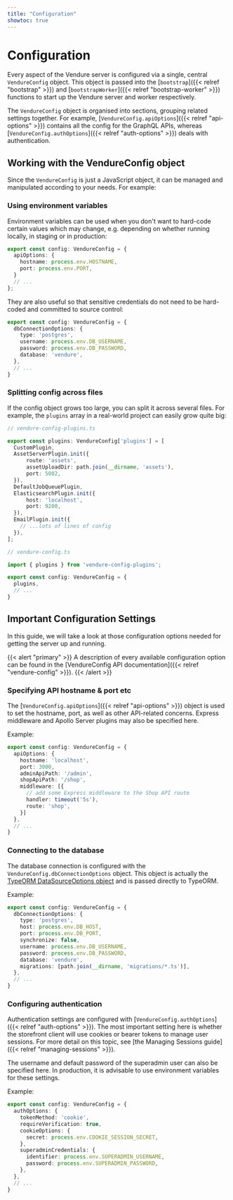 ```yaml
---
title: "Configuration"
showtoc: true
---
```


# Configuration

Every aspect of the Vendure server is configured via a single, central `VendureConfig` object. This object is passed into the [`bootstrap`]({{< relref "bootstrap" >}}) and [`bootstrapWorker`]({{< relref "bootstrap-worker" >}}) functions to start up the Vendure server and worker respectively.

The `VendureConfig` object is organised into sections, grouping related settings together. For example, [`VendureConfig.apiOptions`]({{< relref "api-options" >}}) contains all the config for the GraphQL APIs, whereas [`VendureConfig.authOptions`]({{< relref "auth-options" >}}) deals with authentication.

## Working with the VendureConfig object

Since the `VendureConfig` is just a JavaScript object, it can be managed and manipulated according to your needs. For example:

### Using environment variables

Environment variables can be used when you don't want to hard-code certain values which may change, e.g. depending on whether running locally, in staging or in production:

```TypeScript
export const config: VendureConfig = {
  apiOptions: {
    hostname: process.env.HOSTNAME,
    port: process.env.PORT,
  }
  // ...
};
```

They are also useful so that sensitive credentials do not need to be hard-coded and committed to source control:

```TypeScript
export const config: VendureConfig = {
  dbConnectionOptions: {
    type: 'postgres',
    username: process.env.DB_USERNAME,
    password: process.env.DB_PASSWORD,
    database: 'vendure',
  },
  // ...
}
```

### Splitting config across files

If the config object grows too large, you can split it across several files. For example, the `plugins` array in a real-world project can easily grow quite big:

```TypeScript
// vendure-config-plugins.ts

export const plugins: VendureConfig['plugins'] = [
  CustomPlugin,
  AssetServerPlugin.init({
      route: 'assets',
      assetUploadDir: path.join(__dirname, 'assets'),
      port: 5002,
  }),
  DefaultJobQueuePlugin,
  ElasticsearchPlugin.init({
      host: 'localhost',
      port: 9200,
  }),
  EmailPlugin.init({
    // ...lots of lines of config
  }),
];
```

```TypeScript
// vendure-config.ts

import { plugins } from 'vendure-config-plugins';

export const config: VendureConfig = {
  plugins,
  // ...
}
```

## Important Configuration Settings

In this guide, we will take a look at those configuration options needed for getting the server up and running.

{{< alert "primary" >}}
A description of every available configuration option can be found in the [VendureConfig API documentation]({{< relref "vendure-config" >}}).
{{< /alert >}}

### Specifying API hostname & port etc

The [`VendureConfig.apiOptions`]({{< relref "api-options" >}}) object is used to set the hostname, port, as well as other API-related concerns. Express middleware and Apollo Server plugins may also be specified here.

Example:

```TypeScript
export const config: VendureConfig = {
  apiOptions: {
    hostname: 'localhost',
    port: 3000,
    adminApiPath: '/admin',
    shopApiPath: '/shop',
    middleware: [{
      // add some Express middleware to the Shop API route
      handler: timeout('5s'),
      route: 'shop',
    }]
  },
  // ...
}
```

### Connecting to the database

The database connection is configured with the `VendureConfig.dbConnectionOptions` object. This object is actually the [TypeORM DataSourceOptions object](https://typeorm.io/data-source-options) and is passed directly to TypeORM.

Example:

```TypeScript
export const config: VendureConfig = {
  dbConnectionOptions: {
    type: 'postgres',
    host: process.env.DB_HOST,
    port: process.env.DB_PORT,
    synchronize: false,
    username: process.env.DB_USERNAME,
    password: process.env.DB_PASSWORD,
    database: 'vendure',
    migrations: [path.join(__dirname, 'migrations/*.ts')],
  },
  // ...
}
```

### Configuring authentication

Authentication settings are configured with [`VendureConfig.authOptions`]({{< relref "auth-options" >}}). The most important setting here is whether the storefront client will use cookies or bearer tokens to manage user sessions. For more detail on this topic, see [the Managing Sessions guide]({{< relref "managing-sessions" >}}).

The username and default password of the superadmin user can also be specified here. In production, it is advisable to use environment variables for these settings.

Example:

```TypeScript
export const config: VendureConfig = {
  authOptions: {
    tokenMethod: 'cookie',
    requireVerification: true,
    cookieOptions: {
      secret: process.env.COOKIE_SESSION_SECRET,
    },
    superadminCredentials: {
      identifier: process.env.SUPERADMIN_USERNAME,
      password: process.env.SUPERADMIN_PASSWORD,
    },
  },
  // ...
}
```
